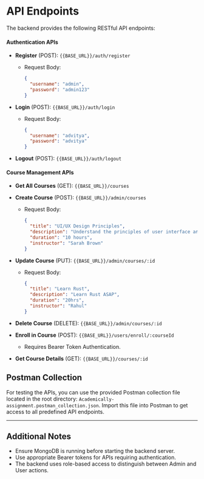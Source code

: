 # API Endpoints
The backend provides the following RESTful API endpoints:

#### **Authentication APIs**
- **Register** (POST): `{{BASE_URL}}/auth/register`
  - Request Body:
    ```json
    {
      "username": "admin",
      "password": "admin123"
    }
    ```

- **Login** (POST): `{{BASE_URL}}/auth/login`
  - Request Body:
    ```json
    {
      "username": "advitya",
      "password": "advitya"
    }
    ```

- **Logout** (POST): `{{BASE_URL}}/auth/logout`

#### **Course Management APIs**
- **Get All Courses** (GET): `{{BASE_URL}}/courses`

- **Create Course** (POST): `{{BASE_URL}}/admin/courses`
  - Request Body:
    ```json
    {
      "title": "UI/UX Design Principles",
      "description": "Understand the principles of user interface and user experience design.",
      "duration": "10 hours",
      "instructor": "Sarah Brown"
    }
    ```

- **Update Course** (PUT): `{{BASE_URL}}/admin/courses/:id`
  - Request Body:
    ```json
    {
      "title": "Learn Rust",
      "description": "Learn Rust ASAP",
      "duration": "20hrs",
      "instructor": "Rahul"
    }
    ```

- **Delete Course** (DELETE): `{{BASE_URL}}/admin/courses/:id`

- **Enroll in Course** (POST): `{{BASE_URL}}/users/enroll/:courseId`
  - Requires Bearer Token Authentication.

- **Get Course Details** (GET): `{{BASE_URL}}/courses/:id`


## Postman Collection

For testing the APIs, you can use the provided Postman collection file located in the root directory: `Academically-assignment.postman_collection.json`. Import this file into Postman to get access to all predefined API endpoints.

---

## Additional Notes

- Ensure MongoDB is running before starting the backend server.
- Use appropriate Bearer tokens for APIs requiring authentication.
- The backend uses role-based access to distinguish between Admin and User actions.
